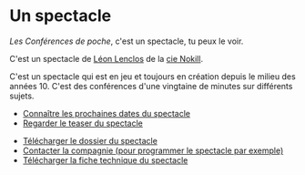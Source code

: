 # Un spectacle

*Les Conférences de poche*, c'est un spectacle, tu peux le voir.

<div class=plus>

<p>C'est un spectacle de <a href="https://leonlenclos.net">Léon Lenclos</a> de la <a href="https://cienokill.fr">cie Nokill</a>.</p>
<p>C'est un spectacle qui est en jeu et toujours en création depuis le milieu des années 10. C'est des conférences d'une vingtaine de minutes sur différents sujets.</p>

<ul>
<li><a href="https://cienokill.fr/dates/?proj=12">Connaître les prochaines dates du spectacle</a></li>
<li><a href="https://vimeo.com/1025452136">Regarder le teaser du spectacle</a></li>
</ul>

<div class=plus>
<ul>
<li><a href="http://conferences.cienokill.fr/pdf/dossier-conferences.pdf">Télécharger le dossier du spectacle</a></li>
<li><a href="https://cienokill.fr/contact">Contacter la compagnie (pour programmer le spectacle par exemple)</a></li>
<li><a href="http://conferences.cienokill.fr/pdf/fiche-tech-conferences.pdf">Télécharger la fiche technique du spectacle</a></li>
</ul>
</div>


</div>



